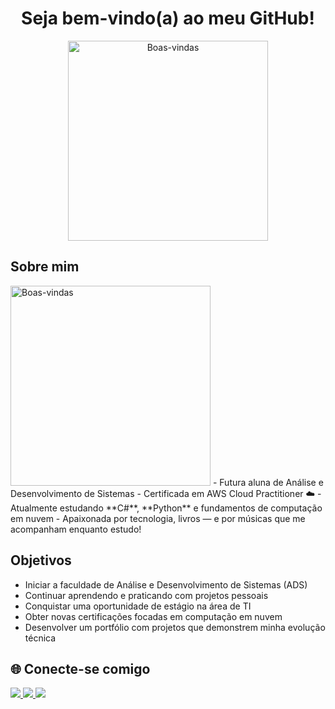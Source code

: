 <div align="center">

#  Seja bem-vindo(a) ao meu GitHub!

<img src="https://i.pinimg.com/1200x/ca/68/bd/ca68bdf3fc5fe6f66061f80bdb067dbf.jpg" height="320" alt="Boas-vindas" />

</div>

##  Sobre mim 
<img src="https://i.pinimg.com/originals/68/ae/bf/68aebf4c71bd1d6090f87237272b01e5.gif" height="320" alt="Boas-vindas" />
- Futura aluna de Análise e Desenvolvimento de Sistemas  
- Certificada em AWS Cloud Practitioner ☁️    
- Atualmente estudando **C#**, **Python** e fundamentos de computação em nuvem  
- Apaixonada por tecnologia, livros — e por músicas que me acompanham enquanto estudo! 

## Objetivos

- Iniciar a faculdade de Análise e Desenvolvimento de Sistemas (ADS)  
- Continuar aprendendo e praticando com projetos pessoais  
- Conquistar uma oportunidade de estágio na área de TI  
- Obter novas certificações focadas em computação em nuvem  
- Desenvolver um portfólio com projetos que demonstrem minha evolução técnica


## 🌐 Conecte-se comigo

<div> 
  <a href="https://www.linkedin.com/in/maria-eduarda-moreira-valerio/" target="_blank">
    <img src="https://img.shields.io/badge/-LinkedIn-%230077B5?style=for-the-badge&logo=linkedin&logoColor=white"/>
  </a> 
  <a href="mailto:eduardamoreira0021@gmail.com">
    <img src="https://img.shields.io/badge/-Gmail-%23333?style=for-the-badge&logo=gmail&logoColor=white"/>
  </a>
  <a href="https://www.instagram.com/madulex/" target="_blank">
    <img src="https://img.shields.io/badge/-Instagram-%23E4405F?style=for-the-badge&logo=instagram&logoColor=white"/>
  </a>
</div>

<!--
**MariaEduardaMoreiraV/MariaEduardaMoreiraV** is a ✨ _special_ ✨ repository because its `README.md` (this file) appears on your GitHub profile.

Here are some ideas to get you started:

- 🔭 I’m currently working on ...
- 🌱 I’m currently learning ...
- 👯 I’m looking to collaborate on ...
- 🤔 I’m looking for help with ...
- 💬 Ask me about ...
- 📫 How to reach me: ...
- 😄 Pronouns: ...
- ⚡ Fun fact: ...
-->
